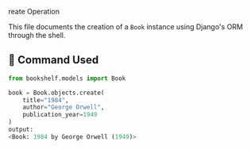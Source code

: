 reate Operation

This file documents the creation of a `Book` instance using Django's ORM through the shell.

## 📌 Command Used
```python
from bookshelf.models import Book

book = Book.objects.create(
    title="1984",
    author="George Orwell",
    publication_year=1949
)
output:
<Book: 1984 by George Orwell (1949)>

